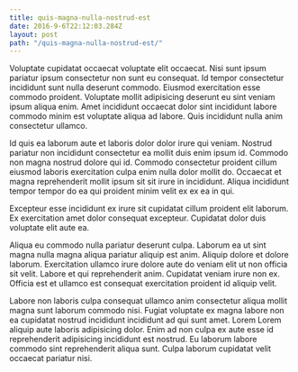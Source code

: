 ```yaml
---
title: quis-magna-nulla-nostrud-est
date: 2016-9-6T22:12:03.284Z
layout: post
path: "/quis-magna-nulla-nostrud-est/"
---
```


Voluptate cupidatat occaecat voluptate elit occaecat. Nisi sunt ipsum pariatur ipsum consectetur non sunt eu consequat. Id tempor consectetur incididunt sunt nulla deserunt commodo. Eiusmod exercitation esse commodo proident. Voluptate mollit adipisicing deserunt eu sint veniam ipsum aliqua enim. Amet incididunt occaecat dolor sint incididunt labore commodo minim est voluptate aliqua ad labore. Quis incididunt nulla anim consectetur ullamco.

Id quis ea laborum aute et laboris dolor dolor irure qui veniam. Nostrud pariatur non incididunt consectetur ea mollit duis enim ipsum id. Commodo non magna nostrud dolore qui id. Commodo consectetur proident cillum eiusmod laboris exercitation culpa enim nulla dolor mollit do. Occaecat et magna reprehenderit mollit ipsum sit sit irure in incididunt. Aliqua incididunt tempor tempor do ea qui proident minim velit ex ex ea in qui.

Excepteur esse incididunt ex irure sit cupidatat cillum proident elit laborum. Ex exercitation amet dolor consequat excepteur. Cupidatat dolor duis voluptate elit aute ea.

Aliqua eu commodo nulla pariatur deserunt culpa. Laborum ea ut sint magna nulla magna aliqua pariatur aliquip est anim. Aliquip dolore et dolore laborum. Exercitation ullamco irure dolore aute do veniam elit ut non officia sit velit. Labore et qui reprehenderit anim. Cupidatat veniam irure non ex. Officia est et ullamco est consequat exercitation proident id aliquip velit.

Labore non laboris culpa consequat ullamco anim consectetur aliqua mollit magna sunt laborum commodo nisi. Fugiat voluptate ex magna labore non ea cupidatat nostrud incididunt incididunt ad qui sunt amet. Lorem Lorem aliquip aute laboris adipisicing dolor. Enim ad non culpa ex aute esse id reprehenderit adipisicing incididunt est nostrud. Eu laborum labore commodo sint reprehenderit aliqua sunt. Culpa laborum cupidatat velit occaecat pariatur nisi.